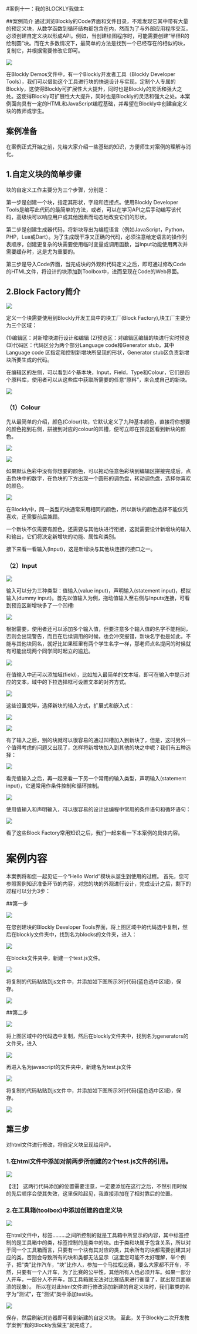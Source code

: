 #案例十一：我的BLOCKLY我做主

##案例简介
  通过浏览Blockly的Code界面和文件目录，不难发现它其中带有大量的预定义块，从数学函数到循环结构都包含在内，然而为了与外部应用程序交互，必须创建自定义块以形成API。例如，当创建绘图程序时，可能需要创建“半径R的绘制圆”块。而在大多数情况下，最简单的方法是找到一个已经存在的相似的块，复制它，并根据需要修改它即可。
  
  ![](/assets/anlieleven-one.png)
  
  在Blockly Demos文件中，有一个Blockly开发者工具（Blockly Developer Tools），我们可以借助这个工具进行块的快速设计与实现，定制个人专属的Blockly，这使得Blockly可扩展性大大提升，同时也是Blockly的灵活和强大之处。这使得Blockly可扩展性大大提升，同时也是Blockly的灵活和强大之处。本案例面向具有一定的HTML和JavaScript编程基础，并希望在Blockly中创建自定义块的教师或学生。
  
## 案例准备
在案例正式开始之前，先给大家介绍一些基础的知识，方便师生对案例的理解与消化。

## 1.自定义块的简单步骤

块的自定义工作主要分为三个步骤，分别是：

第一步是创建一个块，指定其形状，字段和连接点。使用Blockly Developer Tools是编写此代码的最简单的方法，或者，可以在学习API之后手动编写该代码，高级块可以响应用户或其他因素而动态地改变它们的形状。

第二步是创建生成器代码，将新块导出为编程语言（例如JavaScript，Python，PHP，Lua或Dart）。为了生成既干净又正确的代码，必须注意给定语言的操作列表顺序，创建更复杂的块需要使用临时变量或调用函数，当Input功能使用两次并需要缓存时，这是尤为重要的。

第三步是导入Code界面，当完成块的外观和代码定义之后，即可通过修改Code的HTML文件，将设计的块添加到Toolbox中，进而呈现在Code的Web界面。

## 2.Block Factory简介

![](/assets/anlieleven-two.png)

定义一个块需要使用到Blockly开发工具中的块工厂(Block Factory),块工厂主要分为三个区域：

(1)编辑区：对新增块进行设计和编辑
(2)预览区：对编辑区编辑的块进行实时预览
(3)代码区：代码区分为两个部分Language code和Generator stub，其中Language code 区指定和控制新增块所呈现的形状，Generator stub区负责新增块所要生成的代码。

在编辑区的左侧，可以看到4个基本块，Input，Field，Type和Colour，它们是四个原料库，使用者可以从这些库中获取所需要的任意“原料”，来合成自己的新块。

![](/assets/anlieleven-three.png)

### （1）Colour

先从最简单的介绍，颜色(Colour)块，它默认定义了九种基本颜色，直接将你想要的颜色拖到右侧，拼接到对应的colour的凹槽，便可立即在预览区看到新块的颜色。

![](/assets/anlieleven-four.jpg)

![](/assets/anlieleven-five.png)

如果默认色彩中没有你想要的颜色，可以拖动任意色彩块到编辑区拼接完成后，点击色块中的数字，在色块的下方出现一个圆形的调色盘，转动调色盘，选择你喜欢的颜色。

![](/assets/anlieleven-six.png)

在Blockly中，同一类型的块通常采用相同的颜色，所以新块的颜色选择不能仅凭喜欢，还需要前后兼顾。

一个新块不仅需要有颜色，还需要与其他块进行衔接，这就需要设计新增块的输入和输出，它们将决定新增块的功能、属性和类别。

接下来看一看输入(Input)，这是新增块与其他块连接的接口之一。

### （2）Input

![](/assets/anlieleven-seven.png)

输入可以分为三种类型：值输入(value input)，声明输入(statement input)，模拟输入(dummy input)。首先以值输入为例，拖动值输入至右侧与Inputs连接，可看到预览区新增块多了一个凹槽:

![](/assets/anlieleven-eight.png)

根据需要，使用者还可以添加多个输入值，但要注意多个输入值的名字不能相同，否则会出现警告，而且在后续调用的时候，也会冲突报错，新块名字也是如此，不能与其他块同名，就好比如果班里有两个学生名字一样，那老师点名提问的时候就有可能出现两个同学同时起立的尴尬。

![](/assets/anlieleven-night.png)

在值输入中还可以添加域(field)，比如加入最简单的文本域，即可在输入中提示对应的文本，域中的下拉选择框可设置文本的对齐方式。

![](/assets/anlieleven-ten.png)

这些设置完毕，选择新块的输入方式，扩展式和嵌入式：

![](/assets/anlieleven-tw.png)

![](/assets/anlieleven-eleven.png)

有了输入之后，别的块就可以很容易的通过凹槽加入到新块了，但是，这时另外一个值得考虑的问题又出现了，怎样将新增块加入到其他的块之中呢？我们有五种选择：

![](/assets/anlieleven-t.png)

看完值输入之后，再一起来看一下另一个常用的输入类型，声明输入(statement input)，它通常用作条件控制和循环控制。

![](/assets/anlieleven-f.png)

使用值输入和声明输入，可以很容易的设计出编程中常用的条件语句和循环语句：

![](/assets/anlieleven-fi.png)

看了这些Block Factory常用知识之后，我们一起来看一下本案例的具体内容。



# 案例内容
本案例将和您一起见证一个“Hello World”模块从诞生到使用的过程。
首先，您可参照案例知识准备环节的内容，对您的块的外观进行设计，完成设计之后，剩下的过程可以分为3步：

##第一步

![](/assets/anlieleven-s.png)

在您创建块的Blockly Developer Tools界面，将上图区域中的代码选中复制，然后在blockly文件夹中，找到名为blocks的文件夹，进入：

![](/assets/anlieleven-se.png)

在blocks文件夹中，新建一个test.js文件。

![](/assets/anlieleven-ei.png)

将复制的代码粘贴到js文件中，并添加如下图所示3行代码(蓝色选中区域)，保存。

![](/assets/nine.png)

##第二步

![](/assets/ten.png)

将上图区域中的代码选中复制，然后在blockly文件夹中，找到名为generators的文件夹，进入

![](/assets/eleven.png)

再进入名为javascript的文件夹中，新建名为test.js文件

![](/assets/tw.png)

将复制的代码粘贴到js文件中，并添加如下图所示3行代码(蓝色选中区域)，保存。

![](/assets/tt.png)

## 第三步

对html文件进行修改，将自定义块呈现给用户。
### 1.在html文件中添加对前两步所创建的2个test.js文件的引用。

![](/assets/tf.png)

【注】
这两行代码添加的位置需要注意，一定要添加在<script src=”…/…/javascript_compressed.js”></script>这行之后，不然引用时候的先后顺序会使其失效，这里保险起见，我直接添加在了相对靠后的位置。

### 2.在工具箱(toolbox)中添加创建的自定义块

![](/assets/ts.png)

在html文件中，标签<xml id=”toolbox” style=….>………</xml>之间所控制的就是工具箱中所显示的内容，其中<category>标签控制的是工具箱中的类，<block>标签控制的是类中的块。由于类和块属于包含关系，所以对于同一个工具箱而言，只要有一个块有其对应的类，其余所有的块都需要创建其对应的类，否则会导致所有的块和类都无法显示（这里您可能不太好理解，举个例子，把“类”比作汽车，“块”比作人，参加一个马拉松比赛，要么大家都不开车，不然，只要有一个人开车，为了比赛的公平性，其他所有人也必须开车。如果一部分人开车，一部分人不开车，那工具箱就无法对比赛结果进行衡量了，就出现页面崩溃的现象）。
所以在对此html文件进行修改添加新建的自定义块时，我们取类的名字为“测试”，在“测试”类中添加test块。

![](/assets/tse.png)

保存，然后刷新浏览器即可看到新建的自定义块。
至此，关于Blockly二次开发教学案例“我的Blockly我做主”就完成了。






 



